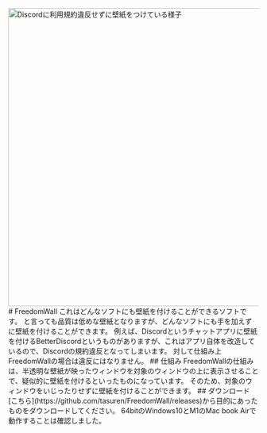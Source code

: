<img src="https://camo.githubusercontent.com/444080972239819b0a3c046f99356dd1a7727b46049e399177af4b60e650bb3e/68747470733a2f2f727464626f742e7765622e6663322e636f6d2f46726565646f6d57616c6c5f446973636f72642e6a7067" alt="Discordに利用規約違反せずに壁紙をつけている様子" width="1000" height="600">
# FreedomWall
これはどんなソフトにも壁紙を付けることができるソフトです。  
と言っても品質は低めな壁紙となりますが、どんなソフトにも手を加えずに壁紙を付けることができます。  
例えば、Discordというチャットアプリに壁紙を付けるBetterDiscordというものがありますが、これはアプリ自体を改造しているので、Discordの規約違反となってしまいます。  
対して仕組み上FreedomWallの場合は違反にはなりません。
## 仕組み
FreedomWallの仕組みは、半透明な壁紙が映ったウィンドウを対象のウィンドウの上に表示させることで、疑似的に壁紙を付けるといったものになっています。  
そのため、対象のウィンドウをいじったりせずに壁紙を付けることができます。
## ダウンロード
[こちら](https://github.com/tasuren/FreedomWall/releases)から目的にあったものをダウンロードしてください。  
64bitのWindows10とM1のMac book Airで動作することは確認しました。